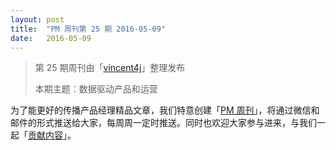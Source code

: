 ```yaml
---
layout: post
title:  "PM 周刊第 25 期 2016-05-09"
date:   2016-05-09
---
```


> 第 25 期周刊由「[vincent4j](http://pmweekly.com/contributors#vincent4j)」整理发布
> 
> 本期主题：数据驱动产品和运营  

为了能更好的传播产品经理精品文章，我们特意创建「[PM 周刊](http://pmweekly.com/)」，将通过微信和邮件的形式推送给大家，每周周一定时推送。同时也欢迎大家参与进来，与我们一起「[贡献内容](https://github.com/vincent4j/pmweekly.com/issues/new)」。


